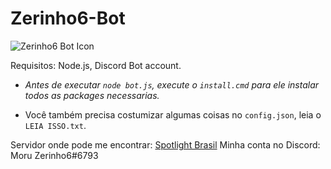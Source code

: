 # Zerinho6-Bot
![Zerinho6 Bot Icon](https://i.imgur.com/it2qMZy.png)



Requisitos: Node.js, Discord Bot account.

 - *Antes de executar ``node bot.js``, execute o ``install.cmd`` para ele instalar todos as packages necessarias.*

 - Você também precisa costumizar algumas coisas no ``config.json``, leia o ``LEIA ISSO.txt``.

 Servidor onde pode me encontrar: [Spotlight Brasil](http://www.google.com/)
 Minha conta no Discord: Moru Zerinho6#6793
